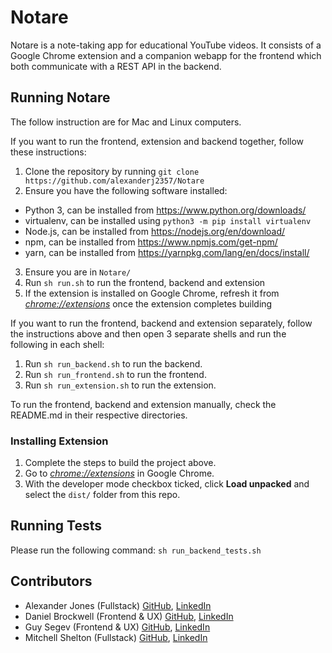 # Notare

Notare is a note-taking app for educational YouTube videos. It consists of a Google Chrome
extension and a companion webapp for the frontend which both communicate with a REST API in the backend.

## Running Notare

The follow instruction are for Mac and Linux computers.

If you want to run the frontend, extension and backend together, follow these instructions:

1. Clone the repository by running `git clone https://github.com/alexanderj2357/Notare`
2. Ensure you have the following software installed:
- Python 3, can be installed from https://www.python.org/downloads/
- virtualenv, can be installed using `python3 -m pip install virtualenv`
- Node.js, can be installed from https://nodejs.org/en/download/
- npm, can be installed from https://www.npmjs.com/get-npm/
- yarn, can be installed from https://yarnpkg.com/lang/en/docs/install/
3. Ensure you are in `Notare/`
4. Run `sh run.sh` to run the frontend, backend and extension
5. If the extension is installed on Google Chrome, refresh it from [_chrome://extensions_](chrome://extensions) once the extension completes building

If you want to run the frontend, backend and extension separately, follow the instructions above and then open 3 separate shells and run the following in each shell:

1. Run `sh run_backend.sh` to run the backend.
2. Run `sh run_frontend.sh` to run the frontend.
3. Run `sh run_extension.sh` to run the extension.

To run the frontend, backend and extension manually, check the README.md in their respective directories.

### Installing Extension

1.  Complete the steps to build the project above.
2.  Go to [_chrome://extensions_](chrome://extensions) in Google Chrome.
3.  With the developer mode checkbox ticked, click **Load unpacked** and select the `dist/` folder from this repo.

## Running Tests

Please run the following command: `sh run_backend_tests.sh`

## Contributors

- Alexander Jones (Fullstack) [GitHub](https://github.com/alexanderj2357), [LinkedIn](https://www.linkedin.com/in/alexanderj2357/)
- Daniel Brockwell (Frontend & UX) [GitHub](https://github.com/Actom360), [LinkedIn](https://www.linkedin.com/in/danielbrockwell/)
- Guy Segev (Frontend & UX) [GitHub](https://github.com/atiredturtle), [LinkedIn](https://www.linkedin.com/in/guy-segev-98a27110a/)
- Mitchell Shelton (Fullstack) [GitHub](https://github.com/armoured), [LinkedIn](https://www.linkedin.com/in/mitchell-shelton/)
